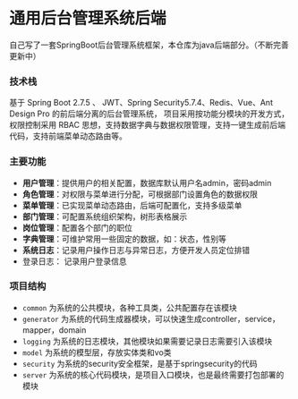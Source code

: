 # 通用后台管理系统后端

自己写了一套SpringBoot后台管理系统框架，本仓库为java后端部分。（不断完善更新中）

### 技术栈

基于 Spring Boot 2.7.5 、 JWT、Spring Security5.7.4、Redis、Vue、Ant Design Pro 的前后端分离的后台管理系统， 项目采用按功能分模块的开发方式，权限控制采用 RBAC 思想，支持数据字典与数据权限管理，支持一键生成前后端代码，支持前端菜单动态路由等。

### 主要功能

- **用户管理**：提供用户的相关配置，数据库默认用户名admin，密码admin
- **角色管理**：对权限与菜单进行分配，可根据部门设置角色的数据权限
- **菜单管理**：已实现菜单动态路由，后端可配置化，支持多级菜单
- **部门管理**：可配置系统组织架构，树形表格展示
- **岗位管理**：配置各个部门的职位
- **字典管理**：可维护常用一些固定的数据，如：状态，性别等
- **系统日志**：记录用户操作日志与异常日志，方便开发人员定位排错
- 登录日志： 记录用户登录信息

### 项目结构

- `common` 为系统的公共模块，各种工具类，公共配置存在该模块
- `generator` 为系统的代码生成器模块，可以快速生成controller，service，mapper，domain
- `logging` 为系统的日志模块，其他模块如果需要记录日志需要引入该模块
- `model` 为系统的模型层，存放实体类和vo类
- `security` 为系统的security安全框架，是基于springsecurity的代码
- `server` 为系统的核心代码模块，是项目入口模块，也是最终需要打包部署的模块



